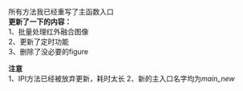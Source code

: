 所有方法我已经重写了主函数入口    
**更新了一下的内容：**    
1、批量处理红外融合图像   
2、更新了定时功能    
3、删除了没必要的figure    

**注意**   
1、IPI方法已经被放弃更新，耗时太长
2、新的主入口名字均为*main_new*   
